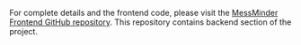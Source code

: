 For complete details and the frontend code, please visit the [MessMinder Frontend GitHub repository](https://github.com/muskandn/MessMinder_frontend_WP_2024). 
This repository contains backend section of the project.
